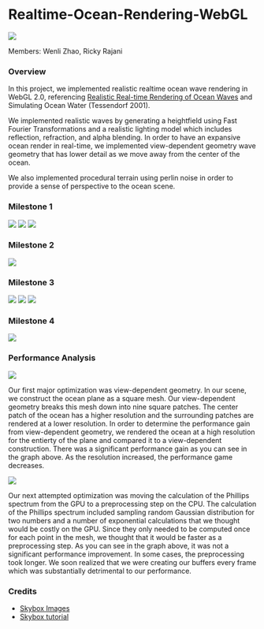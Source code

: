 # Realtime-Ocean-Rendering-WebGL

![](screenshots/Capture512.PNG)

Members: Wenli Zhao, Ricky Rajani

### Overview
In this project, we implemented realistic realtime ocean wave rendering in WebGL 2.0, referencing [Realistic Real-time Rendering of Ocean Waves](https://www.microsoft.com/en-us/research/wp-content/uploads/2016/12/rtwave.pdf) and Simulating Ocean Water (Tessendorf 2001). 

We implemented realistic waves by generating a heightfield using Fast Fourier Transformations and a realistic lighting model which includes reflection, refraction, and alpha blending. In order to have an expansive ocean render in real-time, we
implemented view-dependent geometry wave geometry that has lower detail as we move away from the center of the ocean.

We also implemented procedural terrain using perlin noise in order to provide a sense of perspective to the ocean scene.

### Milestone 1
![](screenshots/screenshot1.png)
![](screenshots/screenshot3.png)
![](screenshots/screenshot4.png)

### Milestone 2
![](screenshots/screenshot5.png)

### Milestone 3
![](screenshots/Capture.PNG)
![](screenshots/Capture3.PNG)
![](screenshots/Capture4.PNG)

### Milestone 4
![](screenshots/Capture1024.PNG)

### Performance Analysis
![](screenshots/chart1.png)

Our first major optimization was view-dependent geometry. In our scene, we construct the ocean plane as a square mesh. Our view-dependent geometry breaks this mesh down into nine square patches. The center patch of the ocean has a higher resolution and the surrounding patches are rendered at a lower resolution. In order to determine the performance gain from view-dependent geometry, we rendered the ocean at a high resolution for the entierty of the plane and compared it to a view-dependent construction. There was a significant performance gain as you can see in the graph above. As the resolution increased, the performance game decreases.

![](screenshots/chart2.png)

Our next attempted optimization was moving the calculation of the Phillips spectrum from the GPU to a preprocessing step on the CPU. The calculation of the Phillips spectrum included sampling random Gaussian distribution for two numbers and a number of exponential calculations that we thought would be costly on the GPU. Since they only needed to be computed once for each point in the mesh, we thought that it would be faster as a preprocessing step. As you can see in the graph above, it was not a significant performance improvement. In some cases, the preprocessing took longer. We soon realized that we were creating our buffers every frame which was substantially detrimental to our performance.


### Credits

* [Skybox Images](http://www.custommapmakers.org/skyboxes.php)
* [Skybox tutorial](http://math.hws.edu/eck/cs424/notes2013/webgl/skybox-and-reflection/skybox.html)
